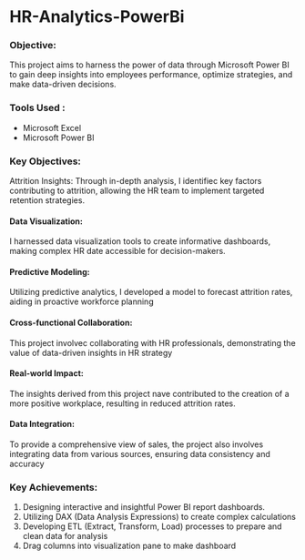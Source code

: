 # HR-Analytics-PowerBi
### Objective:
This project aims to harness the power of data through
Microsoft Power BI to gain deep insights into employees
performance, optimize strategies, and make data-driven
decisions.
### Tools Used : 
* Microsoft Excel
* Microsoft Power BI
### Key Objectives:
Attrition Insights: Through in-depth analysis, I identifiec
key factors contributing to attrition, allowing the HR team to
implement targeted retention strategies.
#### Data Visualization: 
I harnessed data visualization tools to
create informative dashboards, making complex HR date
accessible for decision-makers.
#### Predictive Modeling:
Utilizing predictive analytics, I
developed a model to forecast attrition rates, aiding in
proactive workforce planning
#### Cross-functional Collaboration: 
This project involvec
collaborating with HR professionals, demonstrating the value
of data-driven insights in HR strategy
#### Real-world Impact: 
The insights derived from this project
nave contributed to the creation of a more positive
workplace, resulting in reduced attrition rates.
#### Data Integration: 
To provide a comprehensive view of
sales, the project also involves integrating data from various
sources, ensuring data consistency and accuracy
### Key Achievements:
1) Designing interactive and insightful Power BI report
dashboards.
2) Utilizing DAX (Data Analysis Expressions) to create
complex calculations
3) Developing ETL (Extract, Transform, Load) processes to
prepare and clean data for analysis
4) Drag columns into visualization pane to make dashboard
